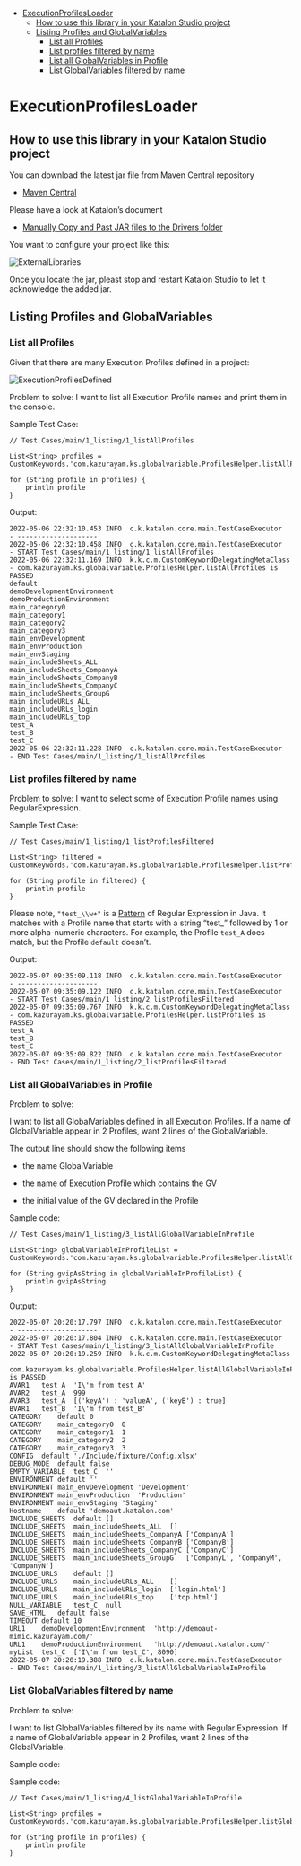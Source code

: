 -   [ExecutionProfilesLoader](#executionprofilesloader)
    -   [How to use this library in your Katalon Studio project](#how-to-use-this-library-in-your-katalon-studio-project)
    -   [Listing Profiles and GlobalVariables](#listing-profiles-and-globalvariables)
        -   [List all Profiles](#list-all-profiles)
        -   [List profiles filtered by name](#list-profiles-filtered-by-name)
        -   [List all GlobalVariables in Profile](#list-all-globalvariables-in-profile)
        -   [List GlobalVariables filtered by name](#list-globalvariables-filtered-by-name)

# ExecutionProfilesLoader

## How to use this library in your Katalon Studio project

You can download the latest jar file from Maven Central repository

-   [Maven Central](https://mvnrepository.com/artifact/com.kazurayam/ExecutionProfilesLoader)

Please have a look at Katalon’s document

-   [Manually Copy and Past JAR files to the Drivers folder](https://docs.katalon.com/katalon-studio/docs/external-libraries.html#manually-copy-and-paste-jar-files-to-the-drivers-folder)

You want to configure your project like this:

![ExternalLibraries](images/ExternalLibraries.png)

Once you locate the jar, pleast stop and restart Katalon Studio to let it acknowledge the added jar.

## Listing Profiles and GlobalVariables

### List all Profiles

Given that there are many Execution Profiles defined in a project:

![ExecutionProfilesDefined](images/1_listing/ExecutionProfilesDefined.png)

Problem to solve: I want to list all Execution Profile names and print them in the console.

Sample Test Case:

    // Test Cases/main/1_listing/1_listAllProfiles

    List<String> profiles = CustomKeywords.'com.kazurayam.ks.globalvariable.ProfilesHelper.listAllProfiles'()

    for (String profile in profiles) {
        println profile
    }

Output:

    2022-05-06 22:32:10.453 INFO  c.k.katalon.core.main.TestCaseExecutor   - --------------------
    2022-05-06 22:32:10.458 INFO  c.k.katalon.core.main.TestCaseExecutor   - START Test Cases/main/1_listing/1_listAllProfiles
    2022-05-06 22:32:11.169 INFO  k.k.c.m.CustomKeywordDelegatingMetaClass - com.kazurayam.ks.globalvariable.ProfilesHelper.listAllProfiles is PASSED
    default
    demoDevelopmentEnvironment
    demoProductionEnvironment
    main_category0
    main_category1
    main_category2
    main_category3
    main_envDevelopment
    main_envProduction
    main_envStaging
    main_includeSheets_ALL
    main_includeSheets_CompanyA
    main_includeSheets_CompanyB
    main_includeSheets_CompanyC
    main_includeSheets_GroupG
    main_includeURLs_ALL
    main_includeURLs_login
    main_includeURLs_top
    test_A
    test_B
    test_C
    2022-05-06 22:32:11.228 INFO  c.k.katalon.core.main.TestCaseExecutor   - END Test Cases/main/1_listing/1_listAllProfiles

### List profiles filtered by name

Problem to solve: I want to select some of Execution Profile names using RegularExpression.

Sample Test Case:

    // Test Cases/main/1_listing/1_listProfilesFiltered

    List<String> filtered = CustomKeywords.'com.kazurayam.ks.globalvariable.ProfilesHelper.listProfiles'("test_\\w+")

    for (String profile in filtered) {
        println profile
    }

Please note, `"test_\\w+"` is a [Pattern](https://docs.oracle.com/javase/7/docs/api/java/util/regex/Pattern.html) of Regular Expression in Java. It matches with a Profile name that starts with a string “test\_” followed by 1 or more alpha-numeric characters. For example, the Profile `test_A` does match, but the Profile `default` doesn’t.

Output:

    2022-05-07 09:35:09.118 INFO  c.k.katalon.core.main.TestCaseExecutor   - --------------------
    2022-05-07 09:35:09.122 INFO  c.k.katalon.core.main.TestCaseExecutor   - START Test Cases/main/1_listing/2_listProfilesFiltered
    2022-05-07 09:35:09.767 INFO  k.k.c.m.CustomKeywordDelegatingMetaClass - com.kazurayam.ks.globalvariable.ProfilesHelper.listProfiles is PASSED
    test_A
    test_B
    test_C
    2022-05-07 09:35:09.822 INFO  c.k.katalon.core.main.TestCaseExecutor   - END Test Cases/main/1_listing/2_listProfilesFiltered

### List all GlobalVariables in Profile

Problem to solve:

I want to list all GlobalVariables defined in all Execution Profiles. If a name of GlobalVariable appear in 2 Profiles, want 2 lines of the GlobalVariable.

The output line should show the following items

-   the name GlobalVariable

-   the name of Execution Profile which contains the GV

-   the initial value of the GV declared in the Profile

Sample code:

    // Test Cases/main/1_listing/3_listAllGlobalVariableInProfile

    List<String> globalVariableInProfileList = CustomKeywords.'com.kazurayam.ks.globalvariable.ProfilesHelper.listAllGlobalVariableInProfile'()

    for (String gvipAsString in globalVariableInProfileList) {
        println gvipAsString
    }

Output:

    2022-05-07 20:20:17.797 INFO  c.k.katalon.core.main.TestCaseExecutor   - --------------------
    2022-05-07 20:20:17.804 INFO  c.k.katalon.core.main.TestCaseExecutor   - START Test Cases/main/1_listing/3_listAllGlobalVariableInProfile
    2022-05-07 20:20:19.259 INFO  k.k.c.m.CustomKeywordDelegatingMetaClass - com.kazurayam.ks.globalvariable.ProfilesHelper.listAllGlobalVariableInProfile is PASSED
    AVAR1   test_A  'I\'m from test_A'
    AVAR2   test_A  999
    AVAR3   test_A  [('keyA') : 'valueA', ('keyB') : true]
    BVAR1   test_B  'I\'m from test_B'
    CATEGORY    default 0
    CATEGORY    main_category0  0
    CATEGORY    main_category1  1
    CATEGORY    main_category2  2
    CATEGORY    main_category3  3
    CONFIG  default './Include/fixture/Config.xlsx'
    DEBUG_MODE  default false
    EMPTY_VARIABLE  test_C  ''
    ENVIRONMENT default ''
    ENVIRONMENT main_envDevelopment 'Development'
    ENVIRONMENT main_envProduction  'Production'
    ENVIRONMENT main_envStaging 'Staging'
    Hostname    default 'demoaut.katalon.com'
    INCLUDE_SHEETS  default []
    INCLUDE_SHEETS  main_includeSheets_ALL  []
    INCLUDE_SHEETS  main_includeSheets_CompanyA ['CompanyA']
    INCLUDE_SHEETS  main_includeSheets_CompanyB ['CompanyB']
    INCLUDE_SHEETS  main_includeSheets_CompanyC ['CompanyC']
    INCLUDE_SHEETS  main_includeSheets_GroupG   ['CompanyL', 'CompanyM', 'CompanyN']
    INCLUDE_URLS    default []
    INCLUDE_URLS    main_includeURLs_ALL    []
    INCLUDE_URLS    main_includeURLs_login  ['login.html']
    INCLUDE_URLS    main_includeURLs_top    ['top.html']
    NULL_VARIABLE   test_C  null
    SAVE_HTML   default false
    TIMEOUT default 10
    URL1    demoDevelopmentEnvironment  'http://demoaut-mimic.kazurayam.com/'
    URL1    demoProductionEnvironment   'http://demoaut.katalon.com/'
    myList  test_C  ['I\'m from test_C', 8090]
    2022-05-07 20:20:19.388 INFO  c.k.katalon.core.main.TestCaseExecutor   - END Test Cases/main/1_listing/3_listAllGlobalVariableInProfile

### List GlobalVariables filtered by name

Problem to solve:

I want to list GlobalVariables filtered by its name with Regular Expression. If a name of GlobalVariable appear in 2 Profiles, want 2 lines of the GlobalVariable.

Sample code:

Sample code:

    // Test Cases/main/1_listing/4_listGlobalVariableInProfile

    List<String> profiles = CustomKeywords.'com.kazurayam.ks.globalvariable.ProfilesHelper.listGlobalVariableInProfile'('ENV.*')

    for (String profile in profiles) {
        println profile
    }
